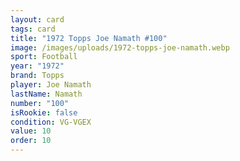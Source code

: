 ```yaml
---
layout: card
tags: card
title: "1972 Topps Joe Namath #100"
image: /images/uploads/1972-topps-joe-namath.webp
sport: Football
year: "1972"
brand: Topps
player: Joe Namath
lastName: Namath
number: "100"
isRookie: false
condition: VG-VGEX
value: 10
order: 10
---
```

